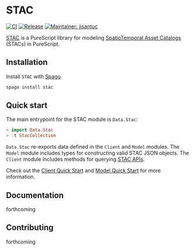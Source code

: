 # STAC

[![CI](https://github.com/jisantuc/purescript-stac/workflows/CI/badge.svg?branch=main)](https://github.com/jisantuc/purescript-stac/actions?query=workflow%3ACI+branch%3Amain)
[![Release](http://img.shields.io/github/release/jisantuc/purescript-stac.svg)](https://github.com/jisantuc/purescript-stac/releases)
[![Maintainer: jisantuc](https://img.shields.io/badge/maintainer-jisantuc-teal.svg)](http://github.com/jisantuc)

[STAC](https://github.com/jisantuc/purescript-stac) is a PureScript library for modeling [SpatioTemporal Asset Catalogs](https://stacspec.org/) (STACs) in PureScript.

## Installation

Install `STAC` with [Spago](https://github.com/purescript/spago).

```sh
spago install stac
```

## Quick start

The main entrypoint for the STAC module is `Data.Stac`:

```purescript
> import Data.Stac
> :t StacCollection
```

`Data.Stac` re-exports data defined in the `Client` and `Model` modules. The `Model` module includes types for constructing valid STAC JSON objects. The `Client` module includes methods for querying [STAC APIs](https://github.com/radiantearth/stac-api-spec).

Check out the [Client Quick Start](./src/Client/README.md#quick-start) and [Model Quick Start](./src/Model/README.md#quick-start) for more information.

## Documentation

forthcoming

## Contributing

forthcoming